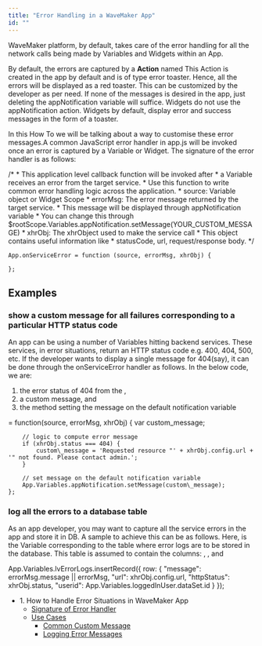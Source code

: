 ```yaml
---
title: "Error Handling in a WaveMaker App"
id: ""
---
```


WaveMaker platform, by default, takes care of the error handling for all the network calls being made by Variables and Widgets within an App.

By default, the errors are captured by a **Action** named This Action is created in the app by default and is of type error toaster. Hence, all the errors will be displayed as a red toaster. This can be customized by the developer as per need. If none of the messages is desired in the app, just deleting the appNotification variable will suffice. Widgets do not use the appNotification action. Widgets by default, display error and success messages in the form of a toaster.

In this How To we will be talking about a way to customise these error messages.A common JavaScript error handler in app.js will be invoked once an error is captured by a Variable or Widget. The signature of the error handler is as follows:

/\*
     \* This application level callback function will be invoked after 
     \* a Variable receives an error from the target service.
     \* Use this function to write common error handling logic across the application.
     \* source:    Variable object or Widget Scope
     \* errorMsg:  The error message returned by the target service. 
     \*            This message will be displayed through appNotification variable
     \*            You can change this through $rootScope.Variables.appNotification.setMessage(YOUR\_CUSTOM\_MESSAGE)
     \* xhrObj:      The xhrObject used to make the service call
     \*              This object contains useful information like 
     \*              statusCode, url, request/response body.
     \*/

    App.onServiceError = function (source, errorMsg, xhrObj) {

    };

## Examples

### show a custom message for all failures corresponding to a particular HTTP status code

An app can be using a number of Variables hitting backend services. These services, in error situations, return an HTTP status code e.g. 400, 404, 500, etc. If the developer wants to display a single message for 404(say), it can be done through the onServiceError handler as follows. In the below code, we are:

1. the error status of 404 from the ,
2. a custom message, and
3. the method setting the message on the default notification variable

 = function(source, errorMsg, xhrObj) {
        var custom\_message;

        // logic to compute error message
        if (xhrObj.status === 404) {
            custom\_message = 'Requested resource "' + xhrObj.config.url + '" not found. Please contact admin.';
        }

        // set message on the default notification variable
        App.Variables.appNotification.setMessage(custom\_message);
    };

### log all the errors to a database table

As an app developer, you may want to capture all the service errors in the app and store it in DB. A sample to achieve this can be as follows. Here, is the Variable corresponding to the table where error logs are to be stored in the database. This table is assumed to contain the columns: , , and

  App.Variables.lvErrorLogs.insertRecord({
            row: {
                "message": errorMsg.message || errorMsg,
                "url": xhrObj.config.url,
                "httpStatus": xhrObj.status,
                "userid": App.Variables.loggedInUser.dataSet.id
            }
        });

- 1\. How to Handle Error Situations in WaveMaker App
    - [Signature of Error Handler](#error-handler)
    - [Use Cases](#usage)
        - [Common Custom Message](#ex1)
        - [Logging Error Messages](#ex2)
